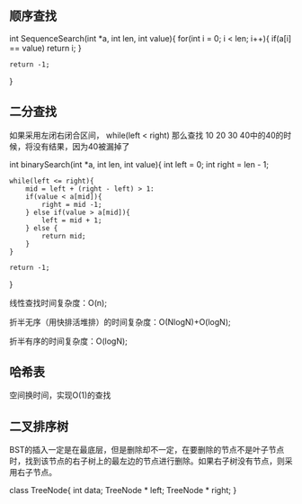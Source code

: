## 顺序查找
 int SequenceSearch(int *a, int len, int value){
 	for(int i = 0; i < len; i++){
 		if(a[i] == value) 
 			return i;
 	}
 	
 	return -1;
 }
 
 
##  二分查找
 如果采用左闭右闭合区间，
 while(left < right)
 那么查找 10 20 30 40中的40的时候，将没有结果，因为40被漏掉了
 
 int binarySearch(int *a, int len, int value){
	int left = 0;
	int right = len - 1;
	
	while(left <= right){
		mid = left + (right - left) > 1:
		if(value < a[mid]){
			right = mid -1;
		} else if(value > a[mid]){
			left = mid + 1;
		} else {
			return mid;
		}
	}
	
	return -1;
}

 线性查找时间复杂度：O(n);

 折半无序（用快排活堆排）的时间复杂度：O(NlogN)+O(logN);

 折半有序的时间复杂度：O(logN);
 
##  哈希表
空间换时间，实现O(1)的查找



## 二叉排序树
BST的插入一定是在最底层，但是删除却不一定，在要删除的节点不是叶子节点时，找到该节点的右子树上的最左边的节点进行删除。如果右子树没有节点，则采用右子节点。

class TreeNode{
	int data;
	TreeNode * left;
	TreeNode * right;
}


 